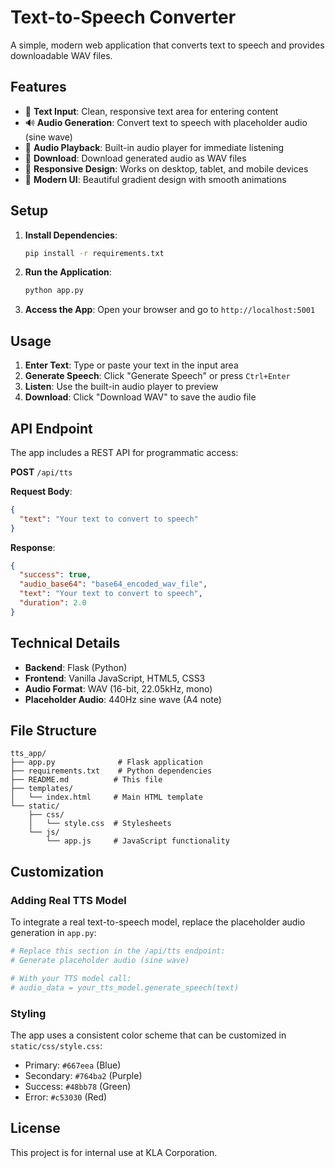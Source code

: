 # Text-to-Speech Converter

A simple, modern web application that converts text to speech and provides downloadable WAV files.

## Features

- 🎤 **Text Input**: Clean, responsive text area for entering content
- 🔊 **Audio Generation**: Convert text to speech with placeholder audio (sine wave)
- 🎵 **Audio Playback**: Built-in audio player for immediate listening
- 💾 **Download**: Download generated audio as WAV files
- 📱 **Responsive Design**: Works on desktop, tablet, and mobile devices
- 🎨 **Modern UI**: Beautiful gradient design with smooth animations

## Setup

1. **Install Dependencies**:
   ```bash
   pip install -r requirements.txt
   ```

2. **Run the Application**:
   ```bash
   python app.py
   ```

3. **Access the App**:
   Open your browser and go to `http://localhost:5001`

## Usage

1. **Enter Text**: Type or paste your text in the input area
2. **Generate Speech**: Click "Generate Speech" or press `Ctrl+Enter`
3. **Listen**: Use the built-in audio player to preview
4. **Download**: Click "Download WAV" to save the audio file

## API Endpoint

The app includes a REST API for programmatic access:

**POST** `/api/tts`

**Request Body**:
```json
{
  "text": "Your text to convert to speech"
}
```

**Response**:
```json
{
  "success": true,
  "audio_base64": "base64_encoded_wav_file",
  "text": "Your text to convert to speech",
  "duration": 2.0
}
```

## Technical Details

- **Backend**: Flask (Python)
- **Frontend**: Vanilla JavaScript, HTML5, CSS3
- **Audio Format**: WAV (16-bit, 22.05kHz, mono)
- **Placeholder Audio**: 440Hz sine wave (A4 note)

## File Structure

```
tts_app/
├── app.py              # Flask application
├── requirements.txt    # Python dependencies
├── README.md          # This file
├── templates/
│   └── index.html     # Main HTML template
└── static/
    ├── css/
    │   └── style.css  # Stylesheets
    └── js/
        └── app.js     # JavaScript functionality
```

## Customization

### Adding Real TTS Model

To integrate a real text-to-speech model, replace the placeholder audio generation in `app.py`:

```python
# Replace this section in the /api/tts endpoint:
# Generate placeholder audio (sine wave)

# With your TTS model call:
# audio_data = your_tts_model.generate_speech(text)
```

### Styling

The app uses a consistent color scheme that can be customized in `static/css/style.css`:

- Primary: `#667eea` (Blue)
- Secondary: `#764ba2` (Purple)
- Success: `#48bb78` (Green)
- Error: `#c53030` (Red)

## License

This project is for internal use at KLA Corporation.
